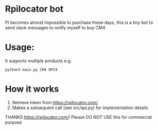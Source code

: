 # Rpilocator bot
PI becomes almost impossible to purchase these days, this is a tiny bot to send slack messages to notify myself to buy CM4

# Usage:
It supports multiple products
e.g: 
```
python3 main.py CM4 RPI4
```

# How it works
1. Retrieve token from https://rpilocator.com/
2. Makes a subsequent call (see src/api.py) for implementation details

THANKS  https://rpilocator.com/! Please DO NOT USE this for commercial purpose

